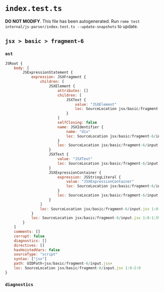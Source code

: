# `index.test.ts`

**DO NOT MODIFY**. This file has been autogenerated. Run `rome test internal/js-parser/index.test.ts --update-snapshots` to update.

## `jsx > basic > fragment-6`

### `ast`

```javascript
JSRoot {
	body: [
		JSExpressionStatement {
			expression: JSXFragment {
				children: [
					JSXElement {
						attributes: []
						children: [
							JSXText {
								value: "JSXElement"
								loc: SourceLocation jsx/basic/fragment-6/input.jsx 1:7-1:17
							}
						]
						selfClosing: false
						name: JSXIdentifier {
							name: "div"
							loc: SourceLocation jsx/basic/fragment-6/input.jsx 1:3-1:6
						}
						loc: SourceLocation jsx/basic/fragment-6/input.jsx 1:2-1:23
					}
					JSXText {
						value: "JSXText"
						loc: SourceLocation jsx/basic/fragment-6/input.jsx 1:23-1:30
					}
					JSXExpressionContainer {
						expression: JSStringLiteral {
							value: "JSXExpressionContainer"
							loc: SourceLocation jsx/basic/fragment-6/input.jsx 1:31-1:55
						}
						loc: SourceLocation jsx/basic/fragment-6/input.jsx 1:30-1:56
					}
				]
				loc: SourceLocation jsx/basic/fragment-6/input.jsx 1:0-1:59
			}
			loc: SourceLocation jsx/basic/fragment-6/input.jsx 1:0-1:59
		}
	]
	comments: []
	corrupt: false
	diagnostics: []
	directives: []
	hasHoistedVars: false
	sourceType: "script"
	syntax: ["jsx"]
	path: UIDPath<jsx/basic/fragment-6/input.jsx>
	loc: SourceLocation jsx/basic/fragment-6/input.jsx 1:0-2:0
}
```

### `diagnostics`

```

```
